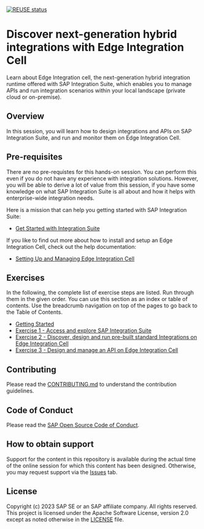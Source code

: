 [![REUSE status](https://api.reuse.software/badge/github.com/SAP-samples/teched2023-IN160)](https://api.reuse.software/info/github.com/SAP-samples/teched2023-IN160)

# Discover next-generation hybrid integrations with Edge Integration Cell

Learn about Edge Integration cell, the next-generation hybrid integration runtime offered with SAP Integration Suite, which enables you to manage APIs and run integration scenarios within your local landscape (private cloud or on-premise). 

## Overview

In this session, you will learn how to design integrations and APIs on SAP Integration Suite, and run and monitor them on Edge Integration Cell.

## Pre-requisites

There are no pre-requistes for this hands-on session. You can perform this even if you do not have any experience with integration solutions. However, you will be able to derive a lot of value from this session, if you have some knowledge on what SAP Integration Suite is all about and how it helps with enterprise-wide integration needs.

Here is a mission that can help you getting started with SAP Integration Suite:
- [Get Started with Integration Suite](https://discovery-center.cloud.sap/protected/index.html#/missiondetail/3258/3327/)

If you like to find out more about how to install and setup an Edge Integration Cell, check out the help documentation:
- [Setting Up and Managing Edge Integration Cell](https://help.sap.com/docs/integration-suite/sap-integration-suite/setting-up-and-managing-edge-integration-cell)

## Exercises

In the following, the complete list of exercise steps are listed. Run through them in the given order. You can use this section as an index or table of contents. Use the breadcrumb navigation on top of the pages to go back to the Table of Contents.

- [Getting Started](exercises/ex0/)
- [Exercise 1 - Access and explore SAP Integration Suite](exercises/ex1/)
- [Exercise 2 - Discover, design and run pre-built standard Integrations on Edge Integration Cell](exercises/ex3/)
- [Exercise 3 - Design and manage an API on Edge Integration Cell](exercises/ex4/)
  

## Contributing
Please read the [CONTRIBUTING.md](./CONTRIBUTING.md) to understand the contribution guidelines.

## Code of Conduct
Please read the [SAP Open Source Code of Conduct](https://github.com/SAP-samples/.github/blob/main/CODE_OF_CONDUCT.md).

## How to obtain support

Support for the content in this repository is available during the actual time of the online session for which this content has been designed. Otherwise, you may request support via the [Issues](../../issues) tab.

## License
Copyright (c) 2023 SAP SE or an SAP affiliate company. All rights reserved. This project is licensed under the Apache Software License, version 2.0 except as noted otherwise in the [LICENSE](LICENSES/Apache-2.0.txt) file.
